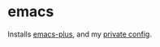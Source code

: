 # emacs

Installs [emacs-plus](https://editorconfig.org/), and my [private
config](https://github.com/arumoy-shome/emacs.d).
